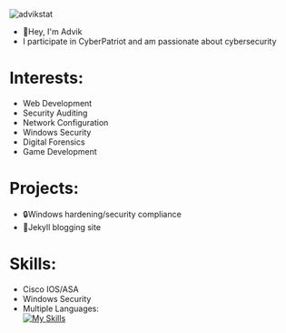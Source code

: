 ![advikstat](https://github-readme-stats.vercel.app/api?username=advikg&theme=transparent&show_icons=true)

- 👋Hey, I'm Advik
- I participate in CyberPatriot and am passionate about cybersecurity

# Interests:
- Web Development
- Security Auditing
- Network Configuration
- Windows Security
- Digital Forensics
- Game Development

# Projects:
- 🔒Windows hardening/security compliance
- 📝Jekyll blogging site

# Skills:
- Cisco IOS/ASA
- Windows Security
- Multiple Languages:<br>
[![My Skills](https://skillicons.dev/icons?i=git,py,java,js,html,css,bash,powershell,sql,cisco,vscode,aws)](https://skillicons.dev)
